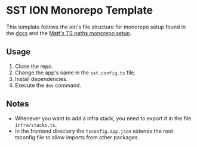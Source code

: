 # SST ION Monorepo Template

This template follows the ion's file structure for monorepo setup found in the [docs](https://ion.sst.dev/docs/examples/#aws-monorepo) and the [Matt's TS paths monorepo setup](https://gist.github.com/mattpocock/dd85c649299ee472fafa5b1eb5520b34#paths).

## Usage

1. Clone the repo.
2. Change the app's name in the `sst.config.ts` file.
3. Install dependencies.
4. Execute the `dev` command.

## Notes

- Whenever you want to add a infra stack, you need to export it in the file `infra/stacks.ts`.
- In the frontend directory the `tsconfig.app.json` extends the root tsconfig file to allow imports from other packages.
